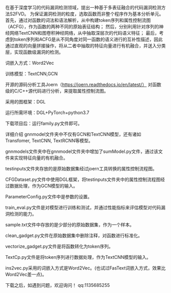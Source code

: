 在基于深度学习的代码漏洞检测领域，提出一种基于多表征融合的代码漏洞检测方法S2FVD。 为保证漏洞检测的粒度，选取函数而非整个程序作为基本分析单元。 首先，通过对函数的词法和语法解析，从中构建token序列和属性控制流图（ACFG），作为函数的两种不同的原始表征结构； 然后，分别利用针对序列的神经网络TextCNN和图卷积神经网络，从中抽取深层次的代码语义特征； 最后，考虑到token序列和ACFG是从不同角度对同一函数的语义进行的互补性描述，因此通过直观的向量拼接操作，将从二者中抽取的特征向量进行有机融合，并送入分类层，实现函数级漏洞的检测。

词嵌入方式：Word2Vec

训练模型：TextCNN,GCN

开源的源码分析工具Joern（https://joern.readthedocs.io/en/latest/） 对函数级的C/C++源代码进行分析，来提取属性控制流图。

采用的图框架：DGL

运行所需环境：DGL+PyTorch+python3.7

下载项目后：运行family.py文件即可。

详细介绍
gnnmodel文件夹中不仅有GCN和TextCNN模型，还有诸如Transfomer, TextCNN, TextRCNN等模型。

gnnmodels文件夹中在gnnmodel文件夹中增加了sumModel.py文件，通过该文件来实现特征向量的有机融合。

testinputs文件夹存放的是原始数据集经过joern工具转换的属性控制流程图。

CFGDataset.py文件中使用DGL框架，将testinputs文件夹中的属性控制流程图经过数据处理，作为GCN模型的输入。

ParameterConfig.py文件中是参数的设置。

train_eval.py文件是对模型进行训练和测试，并通过性能指标来评估模型对代码漏洞检测的能力。

sample.txt文件中存放的是少部分的原始数据集，作为一个样本。

clean_gadget.py文件在原始数据集中删除注释，对函数进行标准化。

vectorize_gadget.py文件是将函数转化为token序列。

TextCp.py文件是将token序列进行数据处理，作为TextCNN模型的输入。

ins2vec.py采用的词嵌入方式是Word2Vec。(也试过FasText词嵌入方式，效果比Word2Vec差一点)。

下载之后，如遇到问题，欢迎询问！ qq:1135685255
